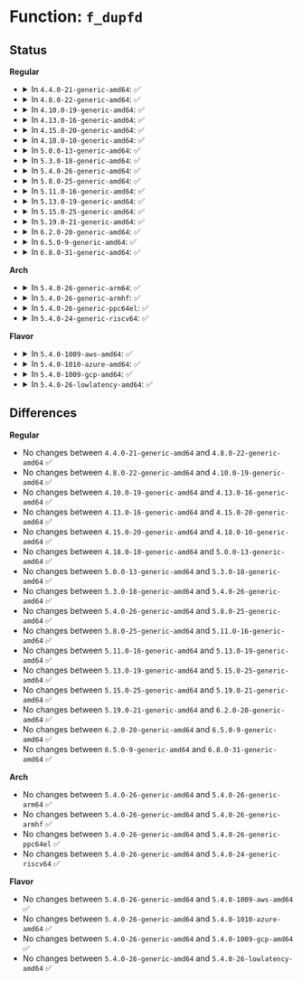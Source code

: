# Function: <code>f_dupfd</code>

## Status
<b>Regular</b>
<ul>
<li>
<details>
<summary>In <code>4.4.0-21-generic-amd64</code>: ✅</summary>

```c
int f_dupfd(unsigned int from, struct file * file, unsigned int flags)
```

```json
{
  "name": "f_dupfd",
  "collision_type": "Unique Global",
  "inline_type": "No",
  "funcs": [
    {
      "addr": 18446744071581118448,
      "name": "f_dupfd",
      "external": true,
      "loc": "fs/file.c:947",
      "file": "fs/file.c",
      "inline": "seen, unknown",
      "caller_inline": [],
      "caller_func": [
        "fs/fcntl.c:SyS_fcntl",
        "fs/fcntl.c:SyS_fcntl"
      ]
    }
  ],
  "symbols": [
    {
      "addr": 18446744071581118448,
      "name": "f_dupfd",
      "section": ".text",
      "bind": "STB_GLOBAL",
      "size": 122
    }
  ]
}
```
</details>
</li>
<li>
<details>
<summary>In <code>4.8.0-22-generic-amd64</code>: ✅</summary>

```c
int f_dupfd(unsigned int from, struct file * file, unsigned int flags)
```

```json
{
  "name": "f_dupfd",
  "collision_type": "Unique Global",
  "inline_type": "No",
  "funcs": [
    {
      "addr": 18446744071581284176,
      "name": "f_dupfd",
      "external": true,
      "loc": "fs/file.c:953",
      "file": "fs/file.c",
      "inline": "seen, unknown",
      "caller_inline": [],
      "caller_func": [
        "fs/fcntl.c:SyS_fcntl",
        "fs/fcntl.c:SyS_fcntl"
      ]
    }
  ],
  "symbols": [
    {
      "addr": 18446744071581284176,
      "name": "f_dupfd",
      "section": ".text",
      "bind": "STB_GLOBAL",
      "size": 122
    }
  ]
}
```
</details>
</li>
<li>
<details>
<summary>In <code>4.10.0-19-generic-amd64</code>: ✅</summary>

```c
int f_dupfd(unsigned int from, struct file * file, unsigned int flags)
```

```json
{
  "name": "f_dupfd",
  "collision_type": "Unique Global",
  "inline_type": "No",
  "funcs": [
    {
      "addr": 18446744071581362592,
      "name": "f_dupfd",
      "external": true,
      "loc": "fs/file.c:953",
      "file": "fs/file.c",
      "inline": "seen, unknown",
      "caller_inline": [],
      "caller_func": [
        "fs/fcntl.c:SyS_fcntl",
        "fs/fcntl.c:SyS_fcntl"
      ]
    }
  ],
  "symbols": [
    {
      "addr": 18446744071581362592,
      "name": "f_dupfd",
      "section": ".text",
      "bind": "STB_GLOBAL",
      "size": 122
    }
  ]
}
```
</details>
</li>
<li>
<details>
<summary>In <code>4.13.0-16-generic-amd64</code>: ✅</summary>

```c
int f_dupfd(unsigned int from, struct file * file, unsigned int flags)
```

```json
{
  "name": "f_dupfd",
  "collision_type": "Unique Global",
  "inline_type": "No",
  "funcs": [
    {
      "addr": 18446744071581417888,
      "name": "f_dupfd",
      "external": true,
      "loc": "fs/file.c:939",
      "file": "fs/file.c",
      "inline": "seen, unknown",
      "caller_inline": [],
      "caller_func": [
        "fs/fcntl.c:do_fcntl",
        "fs/fcntl.c:do_fcntl"
      ]
    }
  ],
  "symbols": [
    {
      "addr": 18446744071581417888,
      "name": "f_dupfd",
      "section": ".text",
      "bind": "STB_GLOBAL",
      "size": 124
    }
  ]
}
```
</details>
</li>
<li>
<details>
<summary>In <code>4.15.0-20-generic-amd64</code>: ✅</summary>

```c
int f_dupfd(unsigned int from, struct file * file, unsigned int flags)
```

```json
{
  "name": "f_dupfd",
  "collision_type": "Unique Global",
  "inline_type": "No",
  "funcs": [
    {
      "addr": 18446744071581559456,
      "name": "f_dupfd",
      "external": true,
      "loc": "fs/file.c:942",
      "file": "fs/file.c",
      "inline": "seen, unknown",
      "caller_inline": [],
      "caller_func": [
        "fs/fcntl.c:do_fcntl",
        "fs/fcntl.c:do_fcntl"
      ]
    }
  ],
  "symbols": [
    {
      "addr": 18446744071581559456,
      "name": "f_dupfd",
      "section": ".text",
      "bind": "STB_GLOBAL",
      "size": 124
    }
  ]
}
```
</details>
</li>
<li>
<details>
<summary>In <code>4.18.0-10-generic-amd64</code>: ✅</summary>

```c
int f_dupfd(unsigned int from, struct file * file, unsigned int flags)
```

```json
{
  "name": "f_dupfd",
  "collision_type": "Unique Global",
  "inline_type": "No",
  "funcs": [
    {
      "addr": 18446744071581715520,
      "name": "f_dupfd",
      "external": true,
      "loc": "fs/file.c:948",
      "file": "fs/file.c",
      "inline": "seen, unknown",
      "caller_inline": [],
      "caller_func": [
        "fs/fcntl.c:do_fcntl",
        "fs/fcntl.c:do_fcntl"
      ]
    }
  ],
  "symbols": [
    {
      "addr": 18446744071581715520,
      "name": "f_dupfd",
      "section": ".text",
      "bind": "STB_GLOBAL",
      "size": 124
    }
  ]
}
```
</details>
</li>
<li>
<details>
<summary>In <code>5.0.0-13-generic-amd64</code>: ✅</summary>

```c
int f_dupfd(unsigned int from, struct file * file, unsigned int flags)
```

```json
{
  "name": "f_dupfd",
  "collision_type": "Unique Global",
  "inline_type": "No",
  "funcs": [
    {
      "addr": 18446744071581802240,
      "name": "f_dupfd",
      "external": true,
      "loc": "fs/file.c:978",
      "file": "fs/file.c",
      "inline": "seen, unknown",
      "caller_inline": [],
      "caller_func": [
        "fs/fcntl.c:do_fcntl",
        "fs/fcntl.c:do_fcntl"
      ]
    }
  ],
  "symbols": [
    {
      "addr": 18446744071581802240,
      "name": "f_dupfd",
      "section": ".text",
      "bind": "STB_GLOBAL",
      "size": 124
    }
  ]
}
```
</details>
</li>
<li>
<details>
<summary>In <code>5.3.0-18-generic-amd64</code>: ✅</summary>

```c
int f_dupfd(unsigned int from, struct file * file, unsigned int flags)
```

```json
{
  "name": "f_dupfd",
  "collision_type": "Unique Global",
  "inline_type": "No",
  "funcs": [
    {
      "addr": 18446744071581921088,
      "name": "f_dupfd",
      "external": true,
      "loc": "fs/file.c:984",
      "file": "fs/file.c",
      "inline": "seen, unknown",
      "caller_inline": [],
      "caller_func": [
        "fs/fcntl.c:do_fcntl",
        "fs/fcntl.c:do_fcntl"
      ]
    }
  ],
  "symbols": [
    {
      "addr": 18446744071581921088,
      "name": "f_dupfd",
      "section": ".text",
      "bind": "STB_GLOBAL",
      "size": 124
    }
  ]
}
```
</details>
</li>
<li>
<details>
<summary>In <code>5.4.0-26-generic-amd64</code>: ✅</summary>

```c
int f_dupfd(unsigned int from, struct file * file, unsigned int flags)
```

```json
{
  "name": "f_dupfd",
  "collision_type": "Unique Global",
  "inline_type": "No",
  "funcs": [
    {
      "addr": 18446744071581993472,
      "name": "f_dupfd",
      "external": true,
      "loc": "fs/file.c:984",
      "file": "fs/file.c",
      "inline": "seen, unknown",
      "caller_inline": [],
      "caller_func": [
        "fs/fcntl.c:do_fcntl",
        "fs/fcntl.c:do_fcntl"
      ]
    }
  ],
  "symbols": [
    {
      "addr": 18446744071581993472,
      "name": "f_dupfd",
      "section": ".text",
      "bind": "STB_GLOBAL",
      "size": 124
    }
  ]
}
```
</details>
</li>
<li>
<details>
<summary>In <code>5.8.0-25-generic-amd64</code>: ✅</summary>

```c
int f_dupfd(unsigned int from, struct file * file, unsigned int flags)
```

```json
{
  "name": "f_dupfd",
  "collision_type": "Unique Global",
  "inline_type": "No",
  "funcs": [
    {
      "addr": 18446744071582227520,
      "name": "f_dupfd",
      "external": true,
      "loc": "fs/file.c:1009",
      "file": "fs/file.c",
      "inline": "seen, unknown",
      "caller_inline": [],
      "caller_func": [
        "fs/fcntl.c:do_fcntl",
        "fs/fcntl.c:do_fcntl"
      ]
    }
  ],
  "symbols": [
    {
      "addr": 18446744071582227520,
      "name": "f_dupfd",
      "section": ".text",
      "bind": "STB_GLOBAL",
      "size": 124
    }
  ]
}
```
</details>
</li>
<li>
<details>
<summary>In <code>5.11.0-16-generic-amd64</code>: ✅</summary>

```c
int f_dupfd(unsigned int from, struct file * file, unsigned int flags)
```

```json
{
  "name": "f_dupfd",
  "collision_type": "Unique Global",
  "inline_type": "No",
  "funcs": [
    {
      "addr": 18446744071582276000,
      "name": "f_dupfd",
      "external": true,
      "loc": "fs/file.c:1196",
      "file": "fs/file.c",
      "inline": "seen, unknown",
      "caller_inline": [],
      "caller_func": [
        "fs/fcntl.c:do_fcntl",
        "fs/fcntl.c:do_fcntl"
      ]
    }
  ],
  "symbols": [
    {
      "addr": 18446744071582276000,
      "name": "f_dupfd",
      "section": ".text",
      "bind": "STB_GLOBAL",
      "size": 91
    }
  ]
}
```
</details>
</li>
<li>
<details>
<summary>In <code>5.13.0-19-generic-amd64</code>: ✅</summary>

```c
int f_dupfd(unsigned int from, struct file * file, unsigned int flags)
```

```json
{
  "name": "f_dupfd",
  "collision_type": "Unique Global",
  "inline_type": "No",
  "funcs": [
    {
      "addr": 18446744071582301536,
      "name": "f_dupfd",
      "external": true,
      "loc": "fs/file.c:1207",
      "file": "fs/file.c",
      "inline": "seen, unknown",
      "caller_inline": [],
      "caller_func": [
        "fs/fcntl.c:do_fcntl",
        "fs/fcntl.c:do_fcntl"
      ]
    }
  ],
  "symbols": [
    {
      "addr": 18446744071582301536,
      "name": "f_dupfd",
      "section": ".text",
      "bind": "STB_GLOBAL",
      "size": 91
    }
  ]
}
```
</details>
</li>
<li>
<details>
<summary>In <code>5.15.0-25-generic-amd64</code>: ✅</summary>

```c
int f_dupfd(unsigned int from, struct file * file, unsigned int flags)
```

```json
{
  "name": "f_dupfd",
  "collision_type": "Unique Global",
  "inline_type": "No",
  "funcs": [
    {
      "addr": 18446744071582620576,
      "name": "f_dupfd",
      "external": true,
      "loc": "fs/file.c:1273",
      "file": "fs/file.c",
      "inline": "seen, unknown",
      "caller_inline": [],
      "caller_func": [
        "fs/fcntl.c:do_fcntl",
        "fs/fcntl.c:do_fcntl"
      ]
    }
  ],
  "symbols": [
    {
      "addr": 18446744071582620576,
      "name": "f_dupfd",
      "section": ".text",
      "bind": "STB_GLOBAL",
      "size": 91
    }
  ]
}
```
</details>
</li>
<li>
<details>
<summary>In <code>5.19.0-21-generic-amd64</code>: ✅</summary>

```c
int f_dupfd(unsigned int from, struct file * file, unsigned int flags)
```

```json
{
  "name": "f_dupfd",
  "collision_type": "Unique Global",
  "inline_type": "No",
  "funcs": [
    {
      "addr": 18446744071583155792,
      "name": "f_dupfd",
      "external": true,
      "loc": "fs/file.c:1275",
      "file": "fs/file.c",
      "inline": "seen, unknown",
      "caller_inline": [],
      "caller_func": [
        "fs/fcntl.c:do_fcntl",
        "fs/fcntl.c:do_fcntl"
      ]
    }
  ],
  "symbols": [
    {
      "addr": 18446744071583155792,
      "name": "f_dupfd",
      "section": ".text",
      "bind": "STB_GLOBAL",
      "size": 102
    }
  ]
}
```
</details>
</li>
<li>
<details>
<summary>In <code>6.2.0-20-generic-amd64</code>: ✅</summary>

```c
int f_dupfd(unsigned int from, struct file * file, unsigned int flags)
```

```json
{
  "name": "f_dupfd",
  "collision_type": "Unique Global",
  "inline_type": "No",
  "funcs": [
    {
      "addr": 18446744071583729504,
      "name": "f_dupfd",
      "external": true,
      "loc": "fs/file.c:1285",
      "file": "fs/file.c",
      "inline": "seen, unknown",
      "caller_inline": [],
      "caller_func": [
        "fs/fcntl.c:do_fcntl",
        "fs/fcntl.c:do_fcntl"
      ]
    }
  ],
  "symbols": [
    {
      "addr": 18446744071583729504,
      "name": "f_dupfd",
      "section": ".text",
      "bind": "STB_GLOBAL",
      "size": 102
    }
  ]
}
```
</details>
</li>
<li>
<details>
<summary>In <code>6.5.0-9-generic-amd64</code>: ✅</summary>

```c
int f_dupfd(unsigned int from, struct file * file, unsigned int flags)
```

```json
{
  "name": "f_dupfd",
  "collision_type": "Unique Global",
  "inline_type": "No",
  "funcs": [
    {
      "addr": 18446744071583946576,
      "name": "f_dupfd",
      "external": true,
      "loc": "fs/file.c:1300",
      "file": "fs/file.c",
      "inline": "seen, unknown",
      "caller_inline": [],
      "caller_func": [
        "fs/fcntl.c:do_fcntl",
        "fs/fcntl.c:do_fcntl"
      ]
    }
  ],
  "symbols": [
    {
      "addr": 18446744071583946576,
      "name": "f_dupfd",
      "section": ".text",
      "bind": "STB_GLOBAL",
      "size": 102
    }
  ]
}
```
</details>
</li>
<li>
<details>
<summary>In <code>6.8.0-31-generic-amd64</code>: ✅</summary>

```c
int f_dupfd(unsigned int from, struct file * file, unsigned int flags)
```

```json
{
  "name": "f_dupfd",
  "collision_type": "Unique Global",
  "inline_type": "No",
  "funcs": [
    {
      "addr": 18446744071584154016,
      "name": "f_dupfd",
      "external": true,
      "loc": "fs/file.c:1428",
      "file": "fs/file.c",
      "inline": "seen, unknown",
      "caller_inline": [],
      "caller_func": [
        "fs/fcntl.c:do_fcntl",
        "fs/fcntl.c:do_fcntl"
      ]
    }
  ],
  "symbols": [
    {
      "addr": 18446744071584154016,
      "name": "f_dupfd",
      "section": ".text",
      "bind": "STB_GLOBAL",
      "size": 102
    }
  ]
}
```
</details>
</li>
</ul>
<b>Arch</b>
<ul>
<li>
<details>
<summary>In <code>5.4.0-26-generic-arm64</code>: ✅</summary>

```c
int f_dupfd(unsigned int from, struct file * file, unsigned int flags)
```

```json
{
  "name": "f_dupfd",
  "collision_type": "Unique Global",
  "inline_type": "No",
  "funcs": [
    {
      "addr": 18446603336493509000,
      "name": "f_dupfd",
      "external": true,
      "loc": "fs/file.c:984",
      "file": "fs/file.c",
      "inline": "seen, unknown",
      "caller_inline": [],
      "caller_func": [
        "fs/fcntl.c:do_fcntl",
        "fs/fcntl.c:do_fcntl"
      ]
    }
  ],
  "symbols": [
    {
      "addr": 18446603336493509000,
      "name": "f_dupfd",
      "section": ".text",
      "bind": "STB_GLOBAL",
      "size": 184
    }
  ]
}
```
</details>
</li>
<li>
<details>
<summary>In <code>5.4.0-26-generic-armhf</code>: ✅</summary>

```c
int f_dupfd(unsigned int from, struct file * file, unsigned int flags)
```

```json
{
  "name": "f_dupfd",
  "collision_type": "Unique Global",
  "inline_type": "No",
  "funcs": [
    {
      "addr": 3227065444,
      "name": "f_dupfd",
      "external": true,
      "loc": "fs/file.c:984",
      "file": "fs/file.c",
      "inline": "seen, unknown",
      "caller_inline": [],
      "caller_func": [
        "fs/fcntl.c:do_fcntl",
        "fs/fcntl.c:do_fcntl"
      ]
    }
  ],
  "symbols": [
    {
      "addr": 3227065444,
      "name": "f_dupfd",
      "section": ".text",
      "bind": "STB_GLOBAL",
      "size": 160
    }
  ]
}
```
</details>
</li>
<li>
<details>
<summary>In <code>5.4.0-26-generic-ppc64el</code>: ✅</summary>

```c
int f_dupfd(unsigned int from, struct file * file, unsigned int flags)
```

```json
{
  "name": "f_dupfd",
  "collision_type": "Unique Global",
  "inline_type": "No",
  "funcs": [
    {
      "addr": 13835058055287072992,
      "name": "f_dupfd",
      "external": true,
      "loc": "fs/file.c:984",
      "file": "fs/file.c",
      "inline": "seen, unknown",
      "caller_inline": [],
      "caller_func": [
        "fs/fcntl.c:do_fcntl",
        "fs/fcntl.c:do_fcntl"
      ]
    }
  ],
  "symbols": [
    {
      "addr": 13835058055287072992,
      "name": "f_dupfd",
      "section": ".text",
      "bind": "STB_GLOBAL",
      "size": 232
    }
  ]
}
```
</details>
</li>
<li>
<details>
<summary>In <code>5.4.0-24-generic-riscv64</code>: ✅</summary>

```c
int f_dupfd(unsigned int from, struct file * file, unsigned int flags)
```

```json
{
  "name": "f_dupfd",
  "collision_type": "Unique Global",
  "inline_type": "No",
  "funcs": [
    {
      "addr": 18446743936273181134,
      "name": "f_dupfd",
      "external": true,
      "loc": "fs/file.c:984",
      "file": "fs/file.c",
      "inline": "seen, unknown",
      "caller_inline": [],
      "caller_func": [
        "fs/fcntl.c:__se_sys_fcntl",
        "fs/fcntl.c:__se_sys_fcntl"
      ]
    }
  ],
  "symbols": [
    {
      "addr": 18446743936273181134,
      "name": "f_dupfd",
      "section": ".text",
      "bind": "STB_GLOBAL",
      "size": 124
    }
  ]
}
```
</details>
</li>
</ul>
<b>Flavor</b>
<ul>
<li>
<details>
<summary>In <code>5.4.0-1009-aws-amd64</code>: ✅</summary>

```c
int f_dupfd(unsigned int from, struct file * file, unsigned int flags)
```

```json
{
  "name": "f_dupfd",
  "collision_type": "Unique Global",
  "inline_type": "No",
  "funcs": [
    {
      "addr": 18446744071581962208,
      "name": "f_dupfd",
      "external": true,
      "loc": "fs/file.c:984",
      "file": "fs/file.c",
      "inline": "seen, unknown",
      "caller_inline": [],
      "caller_func": [
        "fs/fcntl.c:do_fcntl",
        "fs/fcntl.c:do_fcntl"
      ]
    }
  ],
  "symbols": [
    {
      "addr": 18446744071581962208,
      "name": "f_dupfd",
      "section": ".text",
      "bind": "STB_GLOBAL",
      "size": 124
    }
  ]
}
```
</details>
</li>
<li>
<details>
<summary>In <code>5.4.0-1010-azure-amd64</code>: ✅</summary>

```c
int f_dupfd(unsigned int from, struct file * file, unsigned int flags)
```

```json
{
  "name": "f_dupfd",
  "collision_type": "Unique Global",
  "inline_type": "No",
  "funcs": [
    {
      "addr": 18446744071581899776,
      "name": "f_dupfd",
      "external": true,
      "loc": "fs/file.c:984",
      "file": "fs/file.c",
      "inline": "seen, unknown",
      "caller_inline": [],
      "caller_func": [
        "fs/fcntl.c:do_fcntl",
        "fs/fcntl.c:do_fcntl"
      ]
    }
  ],
  "symbols": [
    {
      "addr": 18446744071581899776,
      "name": "f_dupfd",
      "section": ".text",
      "bind": "STB_GLOBAL",
      "size": 124
    }
  ]
}
```
</details>
</li>
<li>
<details>
<summary>In <code>5.4.0-1009-gcp-amd64</code>: ✅</summary>

```c
int f_dupfd(unsigned int from, struct file * file, unsigned int flags)
```

```json
{
  "name": "f_dupfd",
  "collision_type": "Unique Global",
  "inline_type": "No",
  "funcs": [
    {
      "addr": 18446744071581953520,
      "name": "f_dupfd",
      "external": true,
      "loc": "fs/file.c:984",
      "file": "fs/file.c",
      "inline": "seen, unknown",
      "caller_inline": [],
      "caller_func": [
        "fs/fcntl.c:do_fcntl",
        "fs/fcntl.c:do_fcntl"
      ]
    }
  ],
  "symbols": [
    {
      "addr": 18446744071581953520,
      "name": "f_dupfd",
      "section": ".text",
      "bind": "STB_GLOBAL",
      "size": 124
    }
  ]
}
```
</details>
</li>
<li>
<details>
<summary>In <code>5.4.0-26-lowlatency-amd64</code>: ✅</summary>

```c
int f_dupfd(unsigned int from, struct file * file, unsigned int flags)
```

```json
{
  "name": "f_dupfd",
  "collision_type": "Unique Global",
  "inline_type": "No",
  "funcs": [
    {
      "addr": 18446744071582023776,
      "name": "f_dupfd",
      "external": true,
      "loc": "fs/file.c:984",
      "file": "fs/file.c",
      "inline": "seen, unknown",
      "caller_inline": [],
      "caller_func": [
        "fs/fcntl.c:do_fcntl",
        "fs/fcntl.c:do_fcntl"
      ]
    }
  ],
  "symbols": [
    {
      "addr": 18446744071582023776,
      "name": "f_dupfd",
      "section": ".text",
      "bind": "STB_GLOBAL",
      "size": 124
    }
  ]
}
```
</details>
</li>
</ul>

## Differences
<b>Regular</b>
<ul>
<li>
No changes between <code>4.4.0-21-generic-amd64</code> and <code>4.8.0-22-generic-amd64</code> ✅
</li>
<li>
No changes between <code>4.8.0-22-generic-amd64</code> and <code>4.10.0-19-generic-amd64</code> ✅
</li>
<li>
No changes between <code>4.10.0-19-generic-amd64</code> and <code>4.13.0-16-generic-amd64</code> ✅
</li>
<li>
No changes between <code>4.13.0-16-generic-amd64</code> and <code>4.15.0-20-generic-amd64</code> ✅
</li>
<li>
No changes between <code>4.15.0-20-generic-amd64</code> and <code>4.18.0-10-generic-amd64</code> ✅
</li>
<li>
No changes between <code>4.18.0-10-generic-amd64</code> and <code>5.0.0-13-generic-amd64</code> ✅
</li>
<li>
No changes between <code>5.0.0-13-generic-amd64</code> and <code>5.3.0-18-generic-amd64</code> ✅
</li>
<li>
No changes between <code>5.3.0-18-generic-amd64</code> and <code>5.4.0-26-generic-amd64</code> ✅
</li>
<li>
No changes between <code>5.4.0-26-generic-amd64</code> and <code>5.8.0-25-generic-amd64</code> ✅
</li>
<li>
No changes between <code>5.8.0-25-generic-amd64</code> and <code>5.11.0-16-generic-amd64</code> ✅
</li>
<li>
No changes between <code>5.11.0-16-generic-amd64</code> and <code>5.13.0-19-generic-amd64</code> ✅
</li>
<li>
No changes between <code>5.13.0-19-generic-amd64</code> and <code>5.15.0-25-generic-amd64</code> ✅
</li>
<li>
No changes between <code>5.15.0-25-generic-amd64</code> and <code>5.19.0-21-generic-amd64</code> ✅
</li>
<li>
No changes between <code>5.19.0-21-generic-amd64</code> and <code>6.2.0-20-generic-amd64</code> ✅
</li>
<li>
No changes between <code>6.2.0-20-generic-amd64</code> and <code>6.5.0-9-generic-amd64</code> ✅
</li>
<li>
No changes between <code>6.5.0-9-generic-amd64</code> and <code>6.8.0-31-generic-amd64</code> ✅
</li>
</ul>
<b>Arch</b>
<ul>
<li>
No changes between <code>5.4.0-26-generic-amd64</code> and <code>5.4.0-26-generic-arm64</code> ✅
</li>
<li>
No changes between <code>5.4.0-26-generic-amd64</code> and <code>5.4.0-26-generic-armhf</code> ✅
</li>
<li>
No changes between <code>5.4.0-26-generic-amd64</code> and <code>5.4.0-26-generic-ppc64el</code> ✅
</li>
<li>
No changes between <code>5.4.0-26-generic-amd64</code> and <code>5.4.0-24-generic-riscv64</code> ✅
</li>
</ul>
<b>Flavor</b>
<ul>
<li>
No changes between <code>5.4.0-26-generic-amd64</code> and <code>5.4.0-1009-aws-amd64</code> ✅
</li>
<li>
No changes between <code>5.4.0-26-generic-amd64</code> and <code>5.4.0-1010-azure-amd64</code> ✅
</li>
<li>
No changes between <code>5.4.0-26-generic-amd64</code> and <code>5.4.0-1009-gcp-amd64</code> ✅
</li>
<li>
No changes between <code>5.4.0-26-generic-amd64</code> and <code>5.4.0-26-lowlatency-amd64</code> ✅
</li>
</ul>
